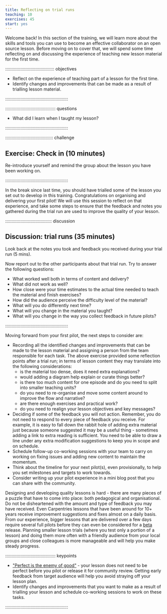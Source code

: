 ```yaml
---
title: Reflecting on trial runs
teaching: 10
exercises: 45
start: yes
---
```


Welcome back!
In this section of the training,
we will learn more about the skills and tools you can use to become
an effective collaborator on an open source lesson.
Before moving on to cover that,
we will spend some time reflecting on and discussing the experience of
teaching new lesson material for the first time.

::::::::::::::::::::::::::::::::::::::: objectives

- Reflect on the experience of teaching part of a lesson for the first time.
- Identify changes and improvements that can be made as a result of trialling lesson material.

::::::::::::::::::::::::::::::::::::::::::::::::::

:::::::::::::::::::::::::::::::::::::::: questions

- What did I learn when I taught my lesson?

::::::::::::::::::::::::::::::::::::::::::::::::::

::::::::::::::::::::::::::::::::::::::  challenge

## Exercise: Check in (10 minutes)

Re-introduce yourself and remind the group about the lesson you have been working on.


::::::::::::::::::::::::::::::::::::::::::::::::::

In the break since last time,
you should have trialled some of the lesson you set out to develop in
this training. Congratulations on organising and delivering your first pilot!
We will use this session to reflect on that experience,
and take some steps to ensure that the feedback and notes you gathered during
the trial run are used to improve the quality of your lesson.

:::::::::::::::::::::::::::::::::::::  discussion

## Discussion: trial runs (35 minutes)

Look back at the notes you took and feedback you received during your trial run (5 mins).

Now report out to the other participants about that trial run.
Try to answer the following questions:

- What worked well both in terms of content and delivery?
- What did not work as well?
- How close were your time estimates to the actual time needed to teach the material and finish exercises?
- How did the audience perceive the difficulty level of the material?
- What will you do differently next time?
- What will you change in the material you taught?
- What will you change in the way you collect feedback in future pilots?  

::::::::::::::::::::::::::::::::::::::::::::::::::

Moving forward from your first pilot, the next steps to consider are:

- Recording all the identified changes and improvements that can be made to the lesson material and assigning a person from the team responsible for each task. The above exercise provided some reflection points after a trial run; in terms of lesson content they may translate into the following considerations:
  - is the material too dense, does it need extra explanations?
  - would adding a diagram help explain or curate things better?
  - is there too much content for one episode and do you need to split into smaller teaching units?
  - do you need to re-organise and move some content around to improve the flow and narrative?
  - are there enough exercises and practical work? 
  - do you need to realign your lesson objectives and key messages?
- Deciding if some of the feedback you will not action. Remember, you do not need to respond to every piece of feedback you receive. For example, it is easy to fall down the rabbit hole of adding extra material just because someone suggested it may be a useful thing - sometimes adding a link to extra reading is sufficient. You need to be able to draw a line under any extra modification suggestions to keep you in scope and on schedule. 
- Schedule follow-up co-working sessions with your team to carry on working on fixing issues and adding new content to maintain the momentum.
- Think about the timeline for your next pilot(s), even provisionally, to help you set milestones and targets to  work towards.
- Consider writing up your pilot experience in a mini blog post that you can share with the community.

Designing and developing quality lessons is hard - there are many pieces of a puzzle that have to come into place: both pedagogical and organisational. Do not be disheartened with the amount and type of feedback you may have received. Even Carpentries lessons that have been around for 10+ years receive improvement suggestions and fixes almost on a daily basis. From our experience, bigger lessons that are delivered over a few days require several full pilots before they can even be considered for a [beta](https://carpentries.github.io/curriculum-development/the-lesson-life-cycle.html) release. Planning smaller lesson trials (where you test only a portion of a lesson) and doing them more often with a friendly audience from your local groups and close colleagues is more manageable and will help you make steady progress.

:::::::::::::::::::::::::::::::::::::::: keypoints

- ["Perfect is the enemy of good"](https://en.wikipedia.org/wiki/Perfect_is_the_enemy_of_good) - your lesson does not need to be perfect before you pilot or release it for community review. Getting early feedback from target audience will help you avoid straying off your lesson plan.
- Identify changes and improvements that you want to make as a result of trialling your lesson and schedule co-working sessions to work on these tasks.

::::::::::::::::::::::::::::::::::::::::::::::::::


